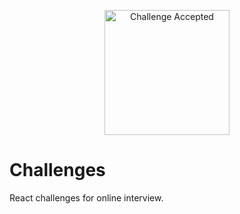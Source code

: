<p align="center">
<img src="https://user-images.githubusercontent.com/3603793/84830477-d0091980-afff-11ea-87fc-c72b4d7d5e02.png" alt="Challenge Accepted" width="200">
</p>

# Challenges

React challenges for online interview.

